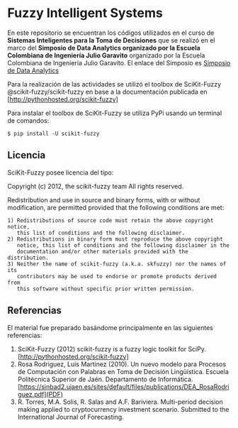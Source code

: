 # Fuzzy Intelligent Systems

En este repositorio se encuentran los códigos utilizados en el curso de **Sistemas Inteligentes para la Toma de Decisiones** que se realizó en el marco del **Simposio de Data Analytics organizado por la Escuela Colombiana de Ingeniería Julio Garavito** organizado por la Escuela Colombiana de Ingeniería Julio Garavito. El enlace del Simposio es [Simposio de Data Analytics](https://www.escuelaing.edu.co/es/programas/educacion_continuada/seminario/III+Simposio+de+Data+Analytics/conferencistas)

Para la realización de las actividades se utilizó el toolbox de SciKit-Fuzzy @scikit-fuzzy/scikit-fuzzy en base a la documentación publicada en [http://pythonhosted.org/scikit-fuzzy]

Para instalar el toolbox de SciKit-Fuzzy se utiliza PyPi usando un terminal de comandos:

```
$ pip install -U scikit-fuzzy
```

## Licencia
SciKit-Fuzzy posee licencia del tipo:

Copyright (c) 2012, the scikit-fuzzy team
All rights reserved.

Redistribution and use in source and binary forms, with or without
modification, are permitted provided that the following conditions are met:

    1) Redistributions of source code must retain the above copyright notice,
       this list of conditions and the following disclaimer.
    2) Redistributions in binary form must reproduce the above copyright
       notice, this list of conditions and the following disclaimer in the
       documentation and/or other materials provided with the distribution.
    3) Neither the name of scikit-fuzzy (a.k.a. skfuzzy) nor the names of its
       contributors may be used to endorse or promote products derived from
       this software without specific prior written permission.
 
 ## Referencias
 
 El material fue preparado basándome principalmente en las siguientes referencias:
 
 1. SciKit-Fuzzy (2012) scikit-fuzzy is a fuzzy logic toolkit for SciPy. [http://pythonhosted.org/scikit-fuzzy]
 2. Rosa Rodriguez, Luis Martinez (2010). Un nuevo modelo para Procesos de Computación con Palabras en Toma de Decisión Lingüística. Escuela Politécnica Superior de Jaén. Departamento de Informática. [https://sinbad2.ujaen.es/sites/default/files/publications/DEA_RosaRodriguez.pdf](PDF)
 3. R. Torres, M.A. Solis, R. Salas and A.F. Bariviera. Multi-period decision making applied to cryptocurrency investment scenario. Submitted to the International Journal of Forecasting.
 
 
